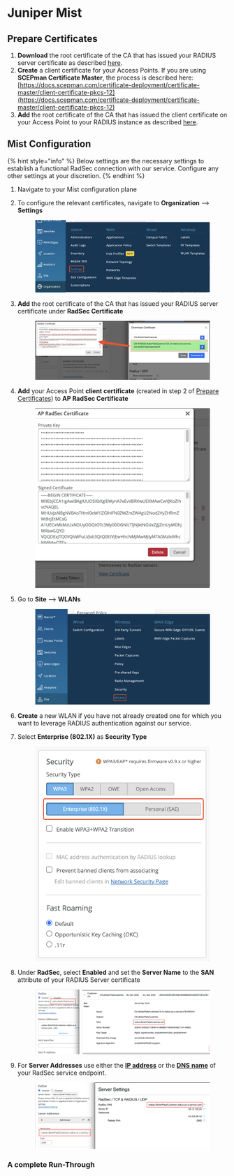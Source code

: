 # Juniper Mist

## Prepare Certificates

1. **Download** the root certificate of the CA that has issued your RADIUS server certificate as described [here](../../../portal/settings/settings-server/certificates.md#download).
2. **Create** a client certificate for your Access Points. If you are using **SCEPman Certificate Master**, the process is described here: [https://docs.scepman.com/certificate-deployment/certificate-master/client-certificate-pkcs-12](https://docs.scepman.com/certificate-deployment/certificate-master/client-certificate-pkcs-12)
3. **Add** the root certificate of the CA that has issued the client certificate on your Access Point to your RADIUS instance as described [here](../../../portal/settings/settings-server/certificates.md#radsec-connection-certificates).

## Mist Configuration

{% hint style="info" %}
Below settings are the necessary settings to establish a functional RadSec connection with our service. Configure any other settings at your discretion.
{% endhint %}

1. Navigate to your Mist configuration plane
2.  To configure the relevant certificates, navigate to **Organization** --> **Settings**

    <figure><img src="../../../.gitbook/assets/image (5).png" alt=""><figcaption></figcaption></figure>
3.  **Add** the root certificate of the CA that has issued your RADIUS server certificate under **RadSec Certificate**

    <figure><img src="../../../.gitbook/assets/image (2) (3).png" alt=""><figcaption></figcaption></figure>


4.  **Add** your Access Point **client certificate** (created in step 2 of [Prepare Certificates](juniper-mist.md#prepare-certificates)) to **AP RadSec Certificate**

    <figure><img src="../../../.gitbook/assets/image (4).png" alt=""><figcaption></figcaption></figure>
5.  Go to **Site** --> **WLANs**

    <figure><img src="../../../.gitbook/assets/image (3) (3).png" alt=""><figcaption></figcaption></figure>
6. **Create** a new WLAN if you have not already created one for which you want to leverage RADIUS authentication against our service.
7.  Select **Enterprise (802.1X)** as **Security Type**

    <figure><img src="../../../.gitbook/assets/image (8).png" alt=""><figcaption></figcaption></figure>
8.  Under **RadSec**, select **Enabled** and set the **Server Name** to the **SAN** attribute of your RADIUS Server certificate

    <figure><img src="../../../.gitbook/assets/image (1).png" alt=""><figcaption></figcaption></figure>
9.  For **Server Addresses** use either the [**IP address**](../../../portal/settings/settings-server/ports-and-ip-addresses.md) or the [**DNS** **name**](../../../portal/settings/settings-server/ports-and-ip-addresses.md) of your RadSec service endpoint.



    <figure><img src="../../../.gitbook/assets/image.png" alt=""><figcaption></figcaption></figure>

### A complete Run-Through

<figure><img src="../../../.gitbook/assets/Kapture 2023-02-23 at 16.01.24.gif" alt=""><figcaption></figcaption></figure>
